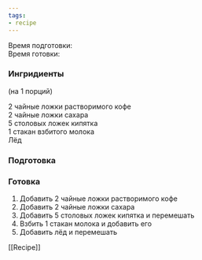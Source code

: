 ```yaml
---
tags:
- recipe
---
```


Время подготовки:  
Время готовки:

### Ингридиенты

(на 1 порций)

2 чайные ложки растворимого кофе  
2 чайные ложки сахара  
5 столовых ложек кипятка  
1 стакан взбитого молока  
Лёд

### Подготовка

### Готовка

1. Добавить 2 чайные ложки растворимого кофе
1. Добавить 2 чайные ложки сахара
1. Добавить 5 столовых ложек кипятка и перемешать
1. Взбить 1 стакан молока и добавить его
1. Добавить лёд и перемешать

[[Recipe]]
